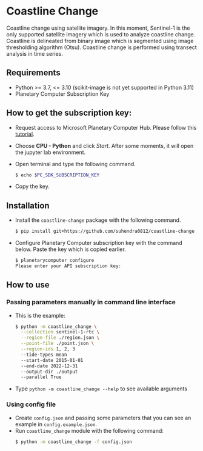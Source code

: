 # Coastline Change

Coastline change using satellite imagery. In this moment, Sentinel-1 is the only supported satellite imagery which is used to analyze coastline change. Coastline is delineated from binary image which is segmented using image thresholding algorithm (Otsu). Coastline change is performed using transect analysis in time series.

## Requirements

- Python >= 3.7, <= 3.10 (scikit-image is not yet supported in Python 3.11)
- Planetary Computer Subscription Key

## How to get the subscription key:

- Request access to Microsoft Planetary Computer Hub. Please follow this [tutorial](https://planetarycomputer.microsoft.com/docs/overview/environment/).
- Choose **CPU - Python** and click _Start_. After some moments, it will open the jupyter lab environment.
- Open terminal and type the following command.

  ```bash
  $ echo $PC_SDK_SUBSCRIPTION_KEY
  ```

- Copy the key.

## Installation

- Install the `coastline-change` package with the following command.

  ```bash
  $ pip install git+https://github.com/suhendra0812/coastline-change
  ```

- Configure Planetary Computer subscription key with the command below. Paste the key which is copied earlier.
  ```bash
  $ planetarycomputer configure
  Please enter your API subscription key:
  ```

## How to use

### Passing parameters manually in command line interface

- This is the example:
  ```bash
  $ python -m coastline_change \
    --collection sentinel-1-rtc \
    --region-file ./region.json \
    --point-file ./point.json \
    --region-ids 1, 2, 3
    --tide-types mean
    --start-date 2015-01-01
    --end-date 2022-12-31
    --output-dir ./output
    --parallel True
  ```
- Type `python -m coastline_change --help` to see available arguments

### Using config file

- Create `config.json` and passing some parameters that you can see an example in `config.example.json`.
- Run `coastline_change` module with the following command:
  ```bash
  $ python -m coastline_change -f config.json
  ```
